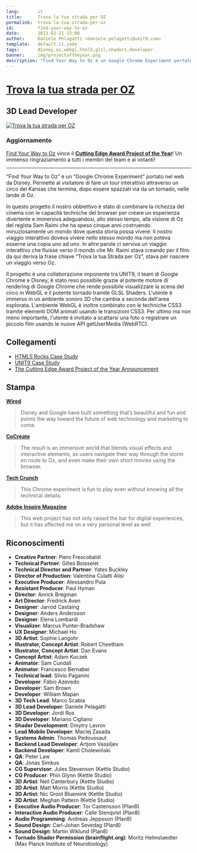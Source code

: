 ```yaml
---
lang:       it
title:      Trova la tua strada per OZ
permalink:  trova-la-tua-strada-per-oz
id:         find-your-way-to-oz
date:       2013-02-21 13:00
author:     Daniele Pelagatti <daniele.pelagatti@unit9.com>
template:   default.it.jade
tags:       disney,oz,webgl,html5,glsl,shaders,developer
banner:     img/projectoftheyear.png
description: "Find Your Way to Oz è un Google Chrome Experiment portato nel web da Disney."
---
```


# [Trova la tua strada per OZ](http://www.findyourwaytooz.com) #
## 3D Lead Developer ##

[![](#{base}img/fywto_it.jpg "Trova la tua strada per OZ")](http://www.findyourwaytooz.com)

### Aggiornamento ###

[Find Your Way to Oz](http://www.findyourwaytooz.com) vince il [**Cutting Edge
Award Project of the Year**](http://www.thefwa.com/members/poty2013.html)! Un
immenso ringraziamento a tutti i membri del team e ai votanti!

---

“Find Your Way to Oz” è un “Google Chrome Experiment” portato nel web da
Disney. Permette al visitatore di fare un tour interattivo attraverso un circo
del Kansas che termina, dopo essere spazzati via da un tornado, nelle lande di
Oz.

In questo progetto il nostro obbiettivo è stato di combinare la richezza del
cinema con le capacità techniche del browser per creare un esperienza
divertente e immersiva adeguandosi, allo stesso tempo, alla visione di Oz del
regista Sam Raimi che ha speso cinque anni costruendo minuziosamente un mondo
dove questa storia possa vivere. Il nostro viaggio interattivo doveva vivere
nello stesso mondo ma non poteva esserne una copia uno ad uno. In altre parole
ci serviva un viaggio interattivo che fluisse verso il mondo che Mr. Raimi
stava creando per il film: da qui deriva la frase chiave “Trova la tua Strada
per Oz”, stava per nascere un viaggio verso Oz.

Il progetto è una collaborazione imponente tra UNIT9, il team di Google Chrome
e Disney, è stato reso possibile grazie al potente motore di rendering di
Google Chrome che rende possibile visualizzare la scena del circo in WebGL e
il potente tornado tramite GLSL Shaders. L'utente è immerso in un ambiente
sonoro 3D che cambia a seconda dell'area esplorata. L'ambiente WebGL è inoltre
combinato con le techniche CSS3 tramite elementi DOM animati usando le
transizioni CSS3. Per ultimo ma non meno importante, l'utente è invitato a
scattarsi una foto o registrare un piccolo film usando le nuove API
getUserMedia (WebRTC).


## Collegamenti ##

  * [HTML5 Rocks Case Study](http://www.html5rocks.com/en/tutorials/casestudies/oz/)
  * [UNIT9 Case Study](http://www.unit9.com/project/find-your-way-to-oz-case-study)
  * [The Cutting Edge Award Project of the Year Announcement](http://www.thefwa.com/members/poty2013.html)

## Stampa ##

**[Wired](http://www.wired.com/gadgetlab/2013/02/disney-google-chrome-find-your-way-to-oz/)**

> Disney and Google have built something that’s beautiful and fun and
points the way toward the future of web technology and marketing to come.

**[CoCreate](http://www.fastcocreate.com/1682389/google-chrome-and-disney-find-a-stormy-path-to-oz)**

> The result is an immersive world that blends visual effects and
interactive elements, as users navigate their way through the storm en route
to Oz, and even make their own short movies using the browser.

**[Tech Crunch](http://techcrunch.com/2013/02/05/google-introduces-find-your-way-to-oz-html5-chrome-experiment-in-collaboration-with-disney-and-unit9/)**

> This Chrome experiment is fun to play even without knowing all the
technical details.

**[Adobe Inspire Magazine](http://www.adobe.com/inspire/2013/06/cutting-edge-award.html/)**

> This web project has not only raised the bar for digital experiences,
but it has affected me on a very personal level as well

## Riconoscimenti ##

 * **Creative Partner**: Piero Frescobaldi 
 *  **Technical Partner**: Gilles Boisselet 
 *  **Technical Director and Partner**: Yates Buckley 
 *  **Director of Production**: Valentina Culatti Alisi 
 *  **Executive Producer**: Alessandro Pula 
 *  **Assistant Producer**: Paul Hyman 
 *  **Director**: Anrick Bregman 
 *  **Art Director**: Fredrick Aven 
 *  **Designer**: Jarrod Castaing 
 *  **Designer**: Anders Andersson 
 *  **Designer**: Elena Lombardi 
 *  **Visualizer**: Marcus Punter-Bradshaw 
 *  **UX Designer**: Michael Ho 
 *  **3D Artist**: Sophie Langohr 
 * **Illustrator, Concept Artist**: Robert Cheetham 
 * **Illustrator, Concept Artist**: Dan Evans 
 * **Concept Artist**: Adam Kuczek 
 * **Animator**: Sam Cundall 
 * **Animator**: Francesco Bernabei 
 * **Technical lead**: Silvio Paganini 
 * **Developer**: Fábio Azevedo 
 * **Developer**: Sam Brown
 * **Developer**: William Mapan 
 * **3D Tech Lead**: Marco Scabia 
 * **3D Lead Developer**: Daniele Pelagatti 
 * **3D Developer**: Jordi Ros 
 * **3D Developer**: Mariano Cigliano 
 * **Shader Development**: Dmytry Lavrov 
 * **Lead Mobile Developer**: Maciej Zasada 
 * **Systems Admin**: Thomas Pedoussaut 
 * **Backend Lead Developer**: Artjom Vassiljev 
 * **Backend Developer**: Kamil Cholewiński 
 * **QA**: Peter Law 
 * **QA**: Jonas Simkus 
 * **CG Supervisor**: Jules Stevenson (Kettle Studio) 
 * **CG Producer**: Phin Glynn (Kettle Studio) 
 * **3D Artist**: Neil Canterbury (Kettle Studio) 
 * **3D Artist**: Matt Morris (Kettle Studio) 
 * **3D Artist**: Nic Groot Bluemink (Kettle Studio) 
 * **3D Artist**: Meghan Pattern (Kettle Studio) 
 * **Executive Audio Producer**: Tor Castensson (Plan8) 
 * **Interactive Audio Producer**: Calle Stenqvist (Plan8) 
 * **Audio Programming**: Andreas Jeppsson (Plan8) 
 * **Sound Design**: Carl-Johan Sevedag (Plan8) 
 * **Sound Design**: Martin Wiklund (Plan8) 
 * **Tornado Shader Permission (brainflight.org)**: Moritz Helmstaedter (Max Planck Institute of Neurobiology)

